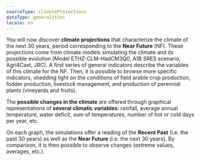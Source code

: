 ```yaml
---
sourceType: climateProjections
dataType: generalities
locale: en
---
```

You will now discover **climate projections** that characterize the climate of the next 30 years, period corresponding to the **Near Future** (NF). These projections come from climate models simulating the climate and its possible evolution (Model ETHZ-CLM-HadCM3Q0, A1B SRES scenario, Agri4Cast, JRC).
A first series of general indicators describe the variables of this climate for the NF. Then, it is possible to browse more specific indicators, shedding light on the conditions of field arable crop production, fodder production, livestock management, and production of perennial plants (vineyards and fruits).

The **possible changes in the climate** are offered through graphical
representations of **several climatic variables**: rainfall, average annual
temperature, water deficit, sum of temperatures, number of hot or cold days per
year, etc.

On each graph, the simulations offer a reading of the **Recent Past** (i.e. the
past 30 years) as well as the **Near Future** (i.e. the next 30 years). By
comparison, it is then possible to observe changes (extreme values, averages,
etc.).

